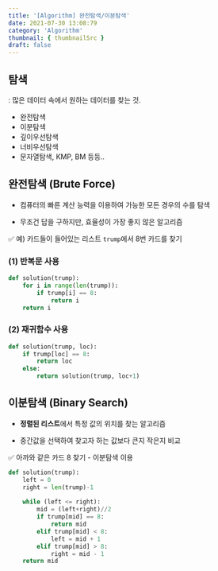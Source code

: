 ```yaml
---
title: '[Algorithm] 완전탐색/이분탐색'
date: 2021-07-30 13:08:79
category: 'Algorithm'
thumbnail: { thumbnailSrc }
draft: false
---
```






## 탐색
: 많은 데이터 속에서 원하는 데이터를 찾는 것.
- 완전탐색
- 이분탐색
- 깊이우선탐색
- 너비우선탐색
- 문자열탐색, KMP, BM 등등..



## 완전탐색 (Brute Force)
- 컴퓨터의 빠른 계산 능력을 이용하여 가능한 모든 경우의 수를 탐색

- 무조건 답을 구하지만, 효율성이 가장 좋지 않은 알고리즘

✅ 예) 카드들이 들어있는 리스트 `trump`에서 8번 카드를 찾기

### (1) 반복문 사용

```python
def solution(trump):
    for i in range(len(trump)):
    	if trump[i] == 8:
            return i
    return i
```

### (2) 재귀함수 사용
```python
def solution(trump, loc):
    if trump[loc] == 8:
    	return loc
    else:
    	return solution(trump, loc+1)
```





## 이분탐색 (Binary Search)

- **정렬된 리스트**에서 특정 값의 위치를 찾는 알고리즘

- 중간값을 선택하여 찾고자 하는 값보다 큰지 작은지 비교

✅ 아까와 같은 카드 8 찾기 - 이분탐색 이용
```python
def solution(trump):
    left = 0
    right = len(trump)-1
    
    while (left <= right):
        mid = (left+right)//2
        if trump[mid] == 8:
            return mid
        elif trump[mid] < 8:
            left = mid + 1
        elif trump[mid] > 8:
            right = mid - 1
    return mid
```

